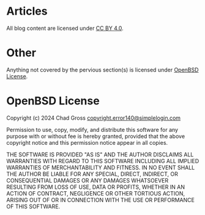 # Articles
All blog content are licensed under [CC BY 4.0](https://creativecommons.org/licenses/by/4.0/).

# Other
Anything not covered by the pervious section(s) is licensed under [OpenBSD License](https://cvsweb.openbsd.org/cgi-bin/cvsweb/src/share/misc/license.template?rev=1.3&content-type=text/x-cvsweb-markup).

# OpenBSD License
Copyright (c) 2024 Chad Gross <copyright.error140@simplelogin.com>

Permission to use, copy, modify, and distribute this software for any
purpose with or without fee is hereby granted, provided that the above
copyright notice and this permission notice appear in all copies.

THE SOFTWARE IS PROVIDED "AS IS" AND THE AUTHOR DISCLAIMS ALL WARRANTIES
WITH REGARD TO THIS SOFTWARE INCLUDING ALL IMPLIED WARRANTIES OF
MERCHANTABILITY AND FITNESS. IN NO EVENT SHALL THE AUTHOR BE LIABLE FOR
ANY SPECIAL, DIRECT, INDIRECT, OR CONSEQUENTIAL DAMAGES OR ANY DAMAGES
WHATSOEVER RESULTING FROM LOSS OF USE, DATA OR PROFITS, WHETHER IN AN
ACTION OF CONTRACT, NEGLIGENCE OR OTHER TORTIOUS ACTION, ARISING OUT OF
OR IN CONNECTION WITH THE USE OR PERFORMANCE OF THIS SOFTWARE.
